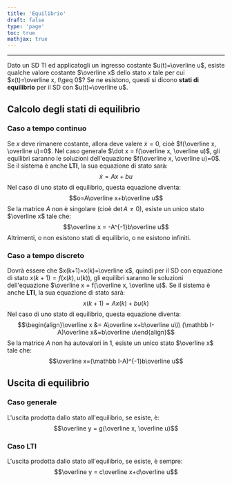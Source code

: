 ```yaml
---
title: 'Equilibrio'
draft: false
type: 'page'
toc: true
mathjax: true
---
```


---
Dato un SD TI ed applicatogli un ingresso costante $u(t)=\overline u$, esiste qualche valore costante $\overline x$ dello stato $x$ tale per cui $x(t)=\overline x, t\geq 0$?
Se ne esistono, questi si dicono **stati di equilibrio** per il SD con $u(t)=\overline u$.

## Calcolo degli stati di equilibrio
### Caso a tempo continuo
Se $x$ deve rimanere costante, allora deve valere $\dot{x}=0$, cioè $f(\overline x, \overline u)=0$.
Nel caso generale $\dot x = f(\overline x, \overline u)$, gli equilibri saranno le soluzioni dell'equazione $f(\overline x, \overline u)=0$.
Se il sistema è anche **LTI**, la sua equazione di stato sarà:$$\dot x = Ax+bu$$
Nel caso di uno stato di equilibrio, questa equazione diventa:$$o=A\overline x+b\overline u$$
Se la matrice $A$ non è singolare (cioè $\det A \ne 0$), esiste un unico stato $\overline x$ tale che:$$\overline x = -A^{-1}b\overline u$$
Altrimenti, o non esistono stati di equilibrio, o ne esistono infiniti.
### Caso a tempo discreto
Dovrà essere che $x(k+1)=x(k)=\overline x$, quindi per il SD con equazione di stato $x(k+1)=f(x(k), u(k))$, gli equilibri saranno le soluzioni dell'equazione $\overline x = f(\overline x, \overline u)$.
Se il sistema è anche **LTI**, la sua equazione di stato sarà:$$x(k+1) = Ax(k)+bu(k)$$
Nel caso di uno stato di equilibrio, questa equazione diventa:$$\begin{align}\overline x &= A\overline x+b\overline u\\\
(\mathbb I-A)\overline x&=b\overline u\end{align}$$
Se la matrice $A$ non ha autovalori in $1$, esiste un unico stato $\overline x$ tale che:$$\overline x=(\mathbb I-A)^{-1}b\overline u$$
## Uscita di equilibrio
### Caso generale
L'uscita prodotta dallo stato all'equilibrio, se esiste, è:$$\overline y = g(\overline x, \overline u)$$
### Caso LTI
L'uscita prodotta dallo stato all'equilibrio, se esiste, è sempre:$$\overline y = c\overline x+d\overline u$$
